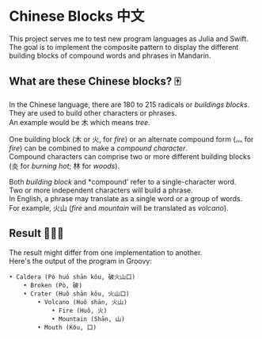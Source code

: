 # Chinese Blocks 中文
This project serves me to test new program languages as Julia and Swift.  
The goal is to implement the composite pattern to display the different building blocks of compound words and phrases in Mandarin.

## What are these Chinese blocks? 🀄️
In the Chinese language, there are 180 to 215 radicals or *buildings blocks*.  
They are used to build other characters or phrases.  
An example would be 木 which means *tree*.

One building block (木 or 火, for *fire*) or an alternate compound form (灬 for *fire*) can be combined to make a *compound character*.  
Compound characters can comprise two or more different building blocks (炎 for *burning hot*; 林 for *woods*).

Both *building block* and *compound' refer to a single-character word.  
Two or more independent characters will build a phrase.  
In English, a phrase may translate as a single word or a group of words.  
For example, 火山 (*fire* and *mountain* will be translated as *volcano*).

## Result 👨🏻‍💻
The result might differ from one implementation to another.  
Here's the output of the program in Groovy:

	• Caldera (Pò huǒ shān kǒu, 破火山口)
		• Broken (Pò, 破)
		• Crater (Huǒ shān kǒu, 火山口)
			• Volcano (Huǒ shān, 火山)
				• Fire (Huǒ, 火)
				• Mountain (Shān, 山)
			• Mouth (Kǒu, 口)

